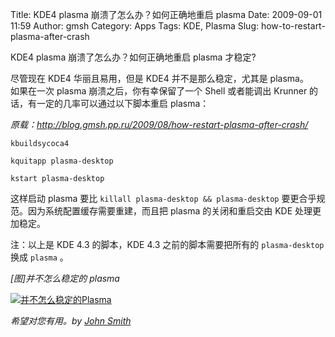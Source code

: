 Title: KDE4 plasma 崩溃了怎么办？如何正确地重启 plasma
Date: 2009-09-01 11:59
Author: gmsh
Category: Apps
Tags: KDE, Plasma
Slug: how-to-restart-plasma-after-crash

KDE4 plasma 崩溃了怎么办？如何正确地重启 plasma 才稳定?

尽管现在 KDE4 华丽且易用，但是 KDE4 并不是那么稳定，尤其是 plasma。  
如果在一次 plasma 崩溃之后，你有幸保留了一个 Shell 或者能调出 Krunner
的话，有一定的几率可以通过以下脚本重启 plasma：

  

*原载：<http://blog.gmsh.pp.ru/2009/08/how-restart-plasma-after-crash/>*

`kbuildsycoca4`

`kquitapp plasma-desktop`

`kstart plasma-desktop`

这样启动 plasma 要比 `killall plasma-desktop && plasma-desktop`
要更合乎规范。因为系统配置缓存需要重建，而且把 plasma 的关闭和重启交由
KDE 处理更加稳定。

注：以上是 KDE 4.3 的脚本，KDE 4.3 之前的脚本需要把所有的
`plasma-desktop` 换成 `plasma` 。

*[图]并不怎么稳定的 plasma*

[![并不怎么稳定的Plasma](http://i.linuxtoy.org/images/2009/09/plasmacrash-400x198.jpg)](http://i.linuxtoy.org/images/2009/09/plasmacrash.jpeg)

*希望对您有用。by [John Smith](http://blog.gmsh.pp.ru/about/)*
